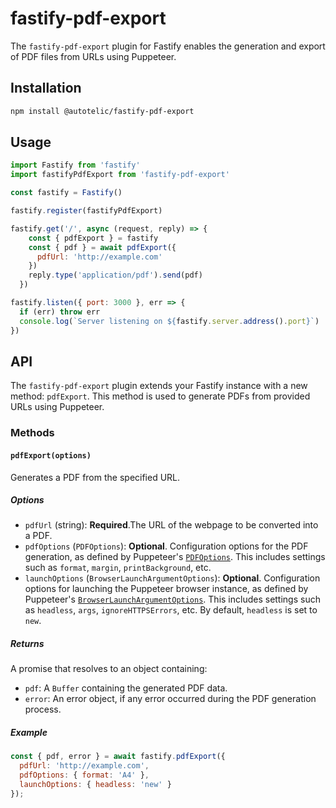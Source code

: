 # fastify-pdf-export

The `fastify-pdf-export` plugin for Fastify enables the generation and export of PDF files from URLs using Puppeteer.

## Installation

```sh
npm install @autotelic/fastify-pdf-export
```

## Usage

```js
import Fastify from 'fastify'
import fastifyPdfExport from 'fastify-pdf-export'

const fastify = Fastify()

fastify.register(fastifyPdfExport)

fastify.get('/', async (request, reply) => {
    const { pdfExport } = fastify
    const { pdf } = await pdfExport({
      pdfUrl: 'http://example.com'
    })
    reply.type('application/pdf').send(pdf)
  })

fastify.listen({ port: 3000 }, err => {
  if (err) throw err
  console.log(`Server listening on ${fastify.server.address().port}`)
})
```

## API

The `fastify-pdf-export` plugin extends your Fastify instance with a new method: `pdfExport`. This method is used to generate PDFs from provided URLs using Puppeteer.

### Methods

#### `pdfExport(options)`

Generates a PDF from the specified URL.

##### Options

- `pdfUrl` (string): **Required**.The URL of the webpage to be converted into a PDF.
- `pdfOptions` (`PDFOptions`): **Optional**. Configuration options for the PDF generation, as defined by Puppeteer's [`PDFOptions`](https://pptr.dev/api/puppeteer.pdfoptions). This includes settings such as `format`, `margin`, `printBackground`, etc.
- `launchOptions` (`BrowserLaunchArgumentOptions`): **Optional**. Configuration options for launching the Puppeteer browser instance, as defined by Puppeteer's [`BrowserLaunchArgumentOptions`](https://pptr.dev/api/puppeteer.browserlaunchargumentoptions). This includes settings such as `headless`, `args`, `ignoreHTTPSErrors`, etc. By default, `headless` is set to `new`.

##### Returns

A promise that resolves to an object containing:

- `pdf`: A `Buffer` containing the generated PDF data.
- `error`: An error object, if any error occurred during the PDF generation process.

##### Example

```js
const { pdf, error } = await fastify.pdfExport({
  pdfUrl: 'http://example.com',
  pdfOptions: { format: 'A4' },
  launchOptions: { headless: 'new' }
});
```
